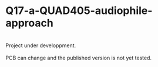 # Q17-a-QUAD405-audiophile-approach</b><br>
<br>
Project under developpment.<br>
<br>
PCB can change and the published version is not yet tested.<br>
<br>

